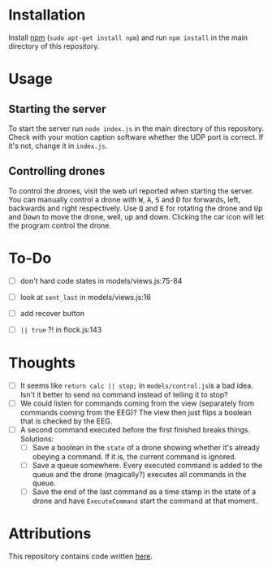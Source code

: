 Installation
============

Install [npm](https://www.npmjs.com/) (`sudo apt-get install npm`) and run
`npm install` in the main directory of this repository.


Usage
=====

Starting the server
-------------------

To start the server run `node index.js` in the main directory of this
repository. Check with your motion caption software whether the UDP port is
correct. If it's not, change it in `index.js`.

Controlling drones
------------------

To control the drones, visit the web url reported when starting the server. You
can manually control a drone with <kbd>W</kbd>, <kbd>A</kbd>, <kbd>S</kbd> and
<kbd>D</kbd> for forwards, left, backwards and right respectively. Use <kbd>Q</kbd>
and <kbd>E</kbd> for rotating the drone and <kbd>Up</kbd> and <kbd>Down</kbd>
to move the drone, well, up and down. Clicking the car icon will let the
program control the drone.


To-Do
=====
 - [ ]  don't hard code states in models/views.js:75-84
 - [ ]  look at `sent_last` in models/views.js:16
 - [ ]  add recover button
 - [ ]  `|| true` ?! in flock.js:143


Thoughts
========
 - [ ]  It seems like `return calc || stop;` in `models/control.js`is a bad idea.
        Isn't it better to send no command instead of telling it to stop?
 - [ ]  We could listen for commands coming from the view (separately from commands
        coming from the EEG)? The view then just flips a boolean that is checked
        by the EEG.
 - [ ]  A second command executed before the first finished breaks things. Solutions:
     - [ ]  Save a boolean in the `state` of a drone showing whether it's already
            obeying a command. If it is, the current command is ignored.
     - [ ]  Save a queue somewhere. Every executed command is added to the
            queue and the drone (magically?) executes all commands in the
            queue.
     - [ ]  Save the end of the last command as a time stamp in the state of a
            drone and have `ExecuteCommand` start the command at that moment.

Attributions
============

This repository contains code written [here](https://bitbucket.org/TimLeunissen/dn-droneshow).
